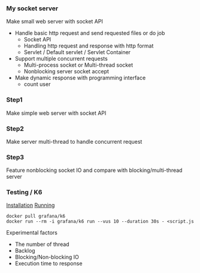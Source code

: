 ### My socket server
Make small web server with socket API  

- Handle basic http request and send requested files or do job   
   - Socket API
   - Handling http request and response with http format
   - Servlet / Default servlet / Servlet Container
- Support multiple concurrent requests 
   - Multi-process socket or Multi-thread socket   
   - Nonblocking server socket accept   
- Make dynamic response with programming interface   
   - count user

### Step1
Make simple web server with socket API

### Step2
Make server multi-thread to handle concurrent request

### Step3
Feature nonblocking socket IO and compare with blocking/multi-thread server

### Testing / K6
[Installation](https://k6.io/docs/getting-started/installation/)
[Running](https://k6.io/docs/getting-started/running-k6/)

```
docker pull grafana/k6
docker run --rm -i grafana/k6 run --vus 10 --duration 30s - <script.js
```

Experimental factors
- The number of thread
- Backlog
- Blocking/Non-blocking IO
- Execution time to response
